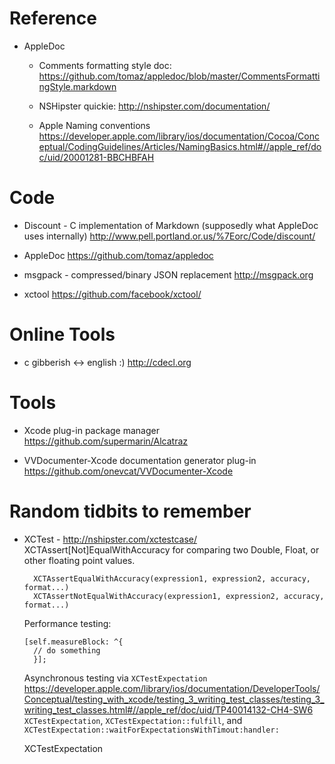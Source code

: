 Reference
===

- AppleDoc
  -  Comments formatting style doc:
      https://github.com/tomaz/appledoc/blob/master/CommentsFormattingStyle.markdown

  - NSHipster quickie:
      http://nshipster.com/documentation/

  - Apple Naming conventions
  https://developer.apple.com/library/ios/documentation/Cocoa/Conceptual/CodingGuidelines/Articles/NamingBasics.html#//apple_ref/doc/uid/20001281-BBCHBFAH


   
Code
===

- Discount - C implementation of Markdown (supposedly what AppleDoc uses internally)
  http://www.pell.portland.or.us/%7Eorc/Code/discount/

- AppleDoc
  https://github.com/tomaz/appledoc


- msgpack - compressed/binary JSON replacement 
  http://msgpack.org

- xctool
  https://github.com/facebook/xctool/


Online Tools
===

- c gibberish <-> english  :)
  http://cdecl.org

Tools
===

- Xcode plug-in package manager
  https://github.com/supermarin/Alcatraz

- VVDocumenter-Xcode documentation generator plug-in
  https://github.com/onevcat/VVDocumenter-Xcode


Random tidbits to remember
===

- XCTest - http://nshipster.com/xctestcase/
   XCTAssert[Not]EqualWithAccuracy for comparing two Double, Float, or other floating point values.
  ```
    XCTAssertEqualWithAccuracy(expression1, expression2, accuracy, format...)
    XCTAssertNotEqualWithAccuracy(expression1, expression2, accuracy, format...)
  ```
   Performance testing:
    ``` 
    [self.measureBlock: ^{
      // do something
      }];
    ```
   Asynchronous testing via `XCTestExpectation`
      https://developer.apple.com/library/ios/documentation/DeveloperTools/Conceptual/testing_with_xcode/testing_3_writing_test_classes/testing_3_writing_test_classes.html#//apple_ref/doc/uid/TP40014132-CH4-SW6
      `XCTestExpectation`, `XCTestExpectation::fulfill`, and `XCTestExpectation::waitForExpectationsWithTimout:handler:`
   
   
  XCTestExpectation 
